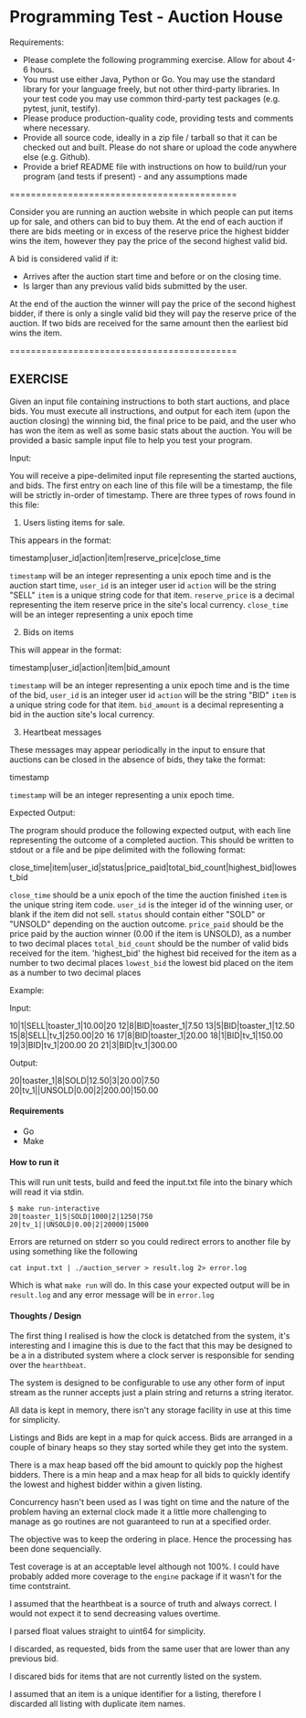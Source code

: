 # Programming Test - Auction House

Requirements:
 - Please complete the following programming exercise. Allow for about 4-6 hours.
 - You must use either Java, Python or Go. You may use the standard library for your
   language freely, but not other third-party libraries. In your test code you may use
   common third-party test packages (e.g. pytest, junit, testify).
 - Please produce production-quality code, providing tests and comments where necessary.
 - Provide all source code, ideally in a zip file / tarball so that it can be checked out and
   built. Please do not share or upload the code anywhere else (e.g. Github).
 - Provide a brief README file with instructions on how to build/run your program (and tests if
   present) - and any assumptions made

===========================================

Consider you are running an auction website in which people can put items up for sale, and others
can bid to buy them. At the end of each auction if there are bids meeting or in excess of the
reserve price the highest bidder wins the item, however they pay the price of the second highest
valid bid.

A bid is considered valid if it:
  * Arrives after the auction start time and before or on the closing time.
  * Is larger than any previous valid bids submitted by the user.

At the end of the auction the winner will pay the price of the second highest bidder, if there
is only a single valid bid they will pay the reserve price of the auction. If two bids are received
for the same amount then the earliest bid wins the item.


===========================================

## EXERCISE

Given an input file containing instructions to both start auctions, and place bids. You must
execute all instructions, and output for each item (upon the auction closing) the winning bid,
the final price to be paid, and the user who has won the item as well as some basic stats about
the auction. You will be provided a basic sample input file to help you test your program.

Input:

You will receive a pipe-delimited input file representing the started auctions, and bids. The
first entry on each line of this file will be a timestamp, the file will be strictly in-order
of timestamp. There are three types of rows found in this file:

1) Users listing items for sale.

This appears in the format:

timestamp|user_id|action|item|reserve_price|close_time

`timestamp` will be an integer representing a unix epoch time and is the auction start time,
`user_id` is an integer user id
`action` will be the string "SELL"
`item` is a unique string code for that item.
`reserve_price` is a decimal representing the item reserve price in the site's local currency.
`close_time` will be an integer representing a unix epoch time


2) Bids on items

This will appear in the format:

timestamp|user_id|action|item|bid_amount

`timestamp` will be an integer representing a unix epoch time and is the time of the bid,
`user_id` is an integer user id
`action` will be the string "BID"
`item` is a unique string code for that item.
`bid_amount` is a decimal representing a bid in the auction site's local currency.

3) Heartbeat messages

These messages may appear periodically in the input to ensure that auctions can be closed
in the absence of bids, they take the format:

timestamp

`timestamp` will be an integer representing a unix epoch time.


Expected Output:

The program should produce the following expected output, with each line representing the
outcome of a completed auction. This should be written to stdout or a file and be pipe
delimited with the following format:

close_time|item|user_id|status|price_paid|total_bid_count|highest_bid|lowest_bid

`close_time` should be a unix epoch of the time the auction finished
`item` is the unique string item code.
`user_id` is the integer id of the winning user, or blank if the item did not sell.
`status` should contain either "SOLD" or "UNSOLD" depending on the auction outcome.
`price_paid` should be the price paid by the auction winner (0.00 if the item is UNSOLD), as a
number to two decimal places
`total_bid_count` should be the number of valid bids received for the item.
'highest_bid' the highest bid received for the item as a number to two decimal places
`lowest_bid` the lowest bid placed on the item as a number to two decimal places


Example:

Input:

10|1|SELL|toaster_1|10.00|20
12|8|BID|toaster_1|7.50
13|5|BID|toaster_1|12.50
15|8|SELL|tv_1|250.00|20
16
17|8|BID|toaster_1|20.00
18|1|BID|tv_1|150.00
19|3|BID|tv_1|200.00
20
21|3|BID|tv_1|300.00


Output:

20|toaster_1|8|SOLD|12.50|3|20.00|7.50
20|tv_1||UNSOLD|0.00|2|200.00|150.00


#### Requirements

- Go
- Make

#### How to run it

This will run unit tests, build and feed the input.txt file into the binary which will read it via stdin.

```
$ make run-interactive
20|toaster_1|5|SOLD|1000|2|1250|750
20|tv_1||UNSOLD|0.00|2|20000|15000
```

Errors are returned on stderr so you could redirect errors to another file by using something like the following 

```
cat input.txt | ./auction_server > result.log 2> error.log
```

Which is what `make run` will do. In this case your expected output will be in `result.log` and any error message will be in `error.log`

#### Thoughts / Design

The first thing I realised is how the clock is detatched from the system, 
it's interesting and I imagine this is due to the fact that this may be designed 
to be a in a distributed system where a clock server is responsible for sending over the `hearthbeat`.


The system is designed to be configurable to use any other form of input stream 
as the runner accepts just a plain string and returns a string iterator.


All data is kept in memory, there isn't any storage facility in use at this time for simplicity.


Listings and Bids are kept in a map for quick access. Bids are arranged in a couple of binary heaps 
so they stay sorted while they get into the system.


There is a max heap based off the bid amount to quickly pop the highest bidders. 
There is a min heap and a max heap for all bids to quickly identify the lowest and highest bidder 
within a given listing.


Concurrency hasn't been used as I was tight on time and the nature of the problem having an 
external clock made it a little more challenging to manage as go routines 
are not guaranteed to run at a specified order.


The objective was to keep the ordering in place. Hence the  processing has been done sequencially.


Test coverage is at an acceptable level although not 100%. I could have probably added more 
coverage to the `engine` package if it wasn't for the time contstraint.


I assumed that the hearthbeat is a source of truth and always correct. 
I would not expect it to send decreasing values overtime.


I parsed float values straight to uint64 for simplicity.


I discarded, as requested, bids from the same user that are lower than any previous bid.


I discared bids for items that are not currently listed on the system.


I assumed that an item is a unique identifier for a listing, therefore 
I discarded all listing with duplicate item names.

